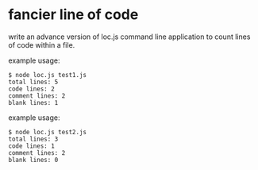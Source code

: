 # fancier line of code

write an advance version of loc.js command line application to count lines of code within a file.

example usage:
```
$ node loc.js test1.js
total lines: 5
code lines: 2
comment lines: 2
blank lines: 1
```

example usage:
```
$ node loc.js test2.js
total lines: 3
code lines: 1
comment lines: 2
blank lines: 0

